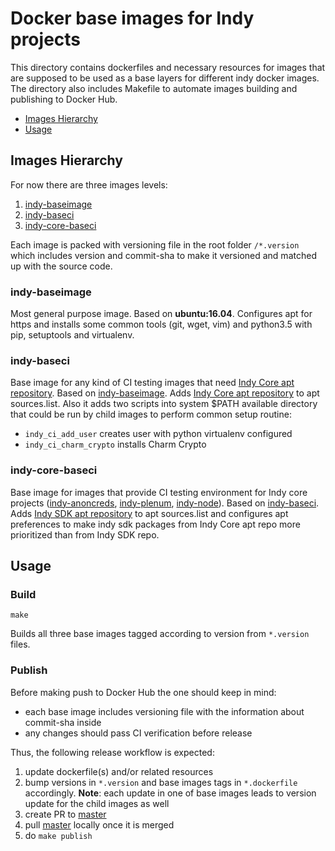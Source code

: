 ﻿# Docker base images for Indy projects

This directory contains dockerfiles and necessary resources for images that are supposed to be used as a base layers for different indy docker images. The directory also includes Makefile to automate images building and publishing to Docker Hub.

* [Images Hierarchy](#images-hierarchy)
* [Usage](#usage)

## Images Hierarchy

For now there are three images levels:

 1. [indy-baseimage](#indy-baseimage)
 2. [indy-baseci](#indy-baseci)
 3. [indy-core-baseci](#indy-core-baseci)

Each image is packed with versioning file in the root folder `/*.version` which includes version and commit-sha to make it versioned and matched up with the source code.

### indy-baseimage
Most general purpose image.
Based on **ubuntu:16.04**.
Configures apt for https and installs some common tools (git, wget, vim) and python3.5 with pip, setuptools and virtualenv.

### indy-baseci
Base image for any kind of CI testing images that need [Indy Core apt repository](https://repo.sovrin.org/deb).
Based on [indy-baseimage](#indy-baseimage).
Adds [Indy Core apt repository](https://repo.sovrin.org/deb) to apt sources.list. Also it adds two scripts into system $PATH available directory that could be run by child images to perform common setup routine:

 - `indy_ci_add_user` creates user with python virtualenv configured
 - `indy_ci_charm_crypto` installs Charm Crypto

### indy-core-baseci
Base image for images that provide CI testing environment for Indy core projects
([indy-anoncreds](https://github.com/hyperledger/indy-anoncreds),
[indy-plenum](https://github.com/hyperledger/indy-plenum),
[indy-node](https://github.com/hyperledger/indy-node)).
Based on  [indy-baseci](#indy-baseci).
Adds [Indy SDK apt repository](https://repo.sovrin.org/sdk/deb) to apt sources.list and configures apt preferences to make indy sdk packages from Indy Core apt repo more prioritized than from Indy SDK repo.

## Usage


### Build

`make`

Builds all three base images tagged according to version from `*.version` files.


### Publish

Before making push to Docker Hub the one should keep in mind:

 - each base image includes versioning file with the information about commit-sha inside
 - any changes should pass CI verification before release

Thus, the following release workflow is expected:

 1. update dockerfile(s) and/or related resources
 2. bump versions in `*.version` and base images tags in `*.dockerfile` accordingly. **Note**: each update in one of base images leads to version update for the child images as well
 3. create PR to [master](https://github.com/hyperledger/indy-node/tree/master/)
 4. pull [master](https://github.com/hyperledger/indy-node/tree/master/) locally once it is merged
 5. do `make publish`
